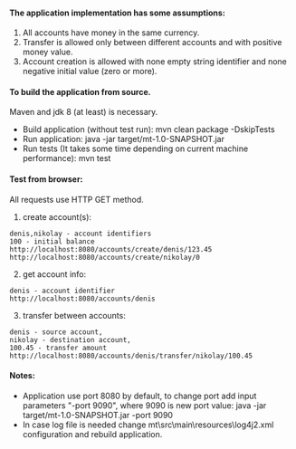 #### The application implementation has some assumptions:
1. All accounts have money in the same currency.
2. Transfer is allowed only between different accounts and with positive money value.
3. Account creation is allowed with none empty string identifier and none negative initial value (zero or more).

#### To build the application from source.
Maven and jdk 8 (at least) is necessary.	
- Build application (without test run):
	mvn clean package -DskipTests
- Run application:
	java -jar target/mt-1.0-SNAPSHOT.jar
- Run tests (It takes some time depending on current machine performance):
	mvn test
	
#### Test from browser:
All requests use HTTP GET method.
1. create account(s):
```
denis,nikolay - account identifiers
100 - initial balance
http://localhost:8080/accounts/create/denis/123.45
http://localhost:8080/accounts/create/nikolay/0
```
2. get account info:
```
denis - account identifier
http://localhost:8080/accounts/denis
```
3. transfer between accounts:
```
denis - source account,
nikolay - destination account,
100.45 - transfer amount
http://localhost:8080/accounts/denis/transfer/nikolay/100.45
```		
#### Notes:
- Application use port 8080 by default,	to change port add input parameters "-port 9090", where 9090 is new port value:
	java -jar target/mt-1.0-SNAPSHOT.jar -port 9090
- In case log file is needed change mt\src\main\resources\log4j2.xml configuration and rebuild application.
